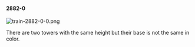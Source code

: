 #### 2882-0
![train-2882-0-0.png](https://github.com/lil-lab/nlvr/raw/master/nlvr/train/images/78/train-2882-0-0.png "train-2882-0-0.png")

There are two towers with the same height  but their base is not the same in color.